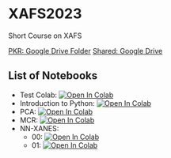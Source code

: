 # XAFS2023
Short Course on XAFS


[PKR: Google Drive Folder](https://drive.google.com/drive/u/1/folders/1cvrEAqEUza7zB9Dw9aWN0d4X-x45wwH8)
[Shared: Google Drive]()


## List of Notebooks
- Test Colab: <a target="_blank" href="https://colab.research.google.com/github/pkrouth/XAFS2023/blob/main/notebooks/Test_Colab.ipynb"> <img src="https://colab.research.google.com/assets/colab-badge.svg" alt="Open In Colab"/></a>
- Introduction to Python: <a target="_blank" href="https://colab.research.google.com/github/pkrouth/XAFS2023/blob/main/notebooks/Test_Colab.ipynb"> <img src="https://colab.research.google.com/assets/colab-badge.svg" alt="Open In Colab"/></a>
- PCA: <a target="_blank" href="https://colab.research.google.com/github/pkrouth/XAFS2023/blob/main/notebooks/PCA_Intro.ipynb"> <img src="https://colab.research.google.com/assets/colab-badge.svg" alt="Open In Colab"/></a>
- MCR: <a target="_blank" href="https://colab.research.google.com/github/pkrouth/XAFS2023/blob/main/notebooks/MCR.ipynb"> <img src="https://colab.research.google.com/assets/colab-badge.svg" alt="Open In Colab"/></a>
- NN-XANES:
  - 00: <a target="_blank" href="https://colab.research.google.com/github/pkrouth/XAFS2023/blob/main/notebooks/00_NN_XANES_Introduction.ipynb"> <img src="https://colab.research.google.com/assets/colab-badge.svg" alt="Open In Colab"/></a>
  - 01: <a target="_blank" href="https://colab.research.google.com/github/pkrouth/XAFS2023/blob/mainnotebooks/01_NN_XANES_Training_data_preparation.ipynb"><img src="https://colab.research.google.com/assets/colab-badge.svg" alt="Open In Colab"/>
